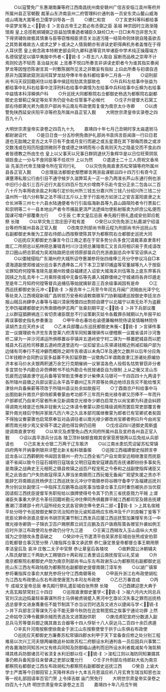 <!-- { "loadSidebar": true } -->
　　○以寇警免广东惠潮南廉等府江西南昌抚州南安赣州广信吉安临江袁州等府并所属州县正官朝觐  裁革山东济南衮州二府管理料价通判各一员安东灵山鳌山威海成山靖海大嵩等也卫儒学训导各一员
　　○建仁和宫
　　○丁亥吏科等科都给事中梁梦龙等上＜锍-釒＞言自古帝王之君必有丞弼之臣  圣祖  神宗因时立政渐隆馆阁  皇上总揽乾纲辅弼之臣益加慎重迺者辅臣久缺纶□大一日□未布岂非思为天下得贤辅佐故极其慎重与臣等窃惟相臣贤否关治道污隆一经简命则体貌自隆虽欲去之其势甚难故古人或求之梦卜或决之人情我朝亦有讲读史职得典机务者盖惟在于得人耳伏愿  皇上俯念政本特敕吏部会同九卿科道等官共举诸臣中学术纯正操履端方名德宿望足以镇华夷服中外者＜锍-釒＞荐五六人取自  宸断而品秩之崇卑不计焉则抡选不轻而  圣治益光矣  上览奏不悦曰所奏言非讲读史职者今为谁其指实奏闻梦龙等因惶恐陈谢言其一时敷陈据所见言之非敢妄有指拟  上曰此所奏与初谓自违原非为国第欲窥测沮间耳梦龙姑夺俸半年各科都给事中二月各一月
　　○诏刑部尚书冯天驭回籍闲住以给事中侯廷柱劾其贪鄙故也
　　○升兵科左给事中张益为都给事中礼科右给事中沈淳刑科右给事中龚情为左给事中兵科给事中丘橓为右给事中益情本科淳橓俱户科
　　○升巡抚大同都察院右佥都御史杨选为都察院右副都御史总督蓟辽保定等处军务仍促令赴任管事不必候代
　　○戊子升提督大石窝工部右侍郎黄光昇为南京户部尚书云南左布政使周复俊为南京太仆寺卿
　　○以虏警免陕西延安庆阳平凉等府及所属州县正官入觐
　　大明世宗肃皇帝实录卷之四百九十八


大明世宗肃皇帝实录卷之四百九十九
　　嘉靖四十年七月己丑朔时享太庙遣驸马都尉谢诏代
　　○是日日食一分五秒例免救护礼部尚书袁炜言臣闻唐一行曰日君道也无朏魄之变古之太平日有不食或月变行而避之或五星潜在其下御侮而救之或涉交数浅或在阳历阳盛阴微则不食或德之休明而有小眚焉则天为之隐虽交而不食此四者皆德教之所由生也  皇上以父事天以兄事日群阴退伏万象辉华是以日位旺荣阴氛销铄食止一分与不食同臣等不任欢忭  上以为然
　　○遣道士二十三人赍祝文香帛诣  先圣历代帝王陵寝令所在官司行礼
　　○以灾伤免南直隶苏松常镇等府所属州县各正官入觐
　　○总理盐法都御史鄢懋卿言两浙盐课额泒四十四万引有奇今正课壅滞私贩公行由引目不通守候岁久滋弊耳夫一正一余乃两淮长芦山东通行例也浙中旧行小盐引三百斤近行大盐引四百斤包大价增商不乐赴今宜分正余二包各以二百八十斤为率用收余盐之利每引定价杭州所三钱五分嘉兴所三钱八分绍兴所三钱二分温州所一钱六分称掣之法不得过五斤以上至于行盐地方如浙江之安吉富阳直隶之太仓长洲等三州七十六县水陆通便者令行引盐临海新昌等九县山路阻险者令行票盐仁和崇明等二十一县本地出产者令市捕盐更湏严法逻缉勿使影射赈卖为奸庶公私便而国课可增户部覆奏允行
　　○壬辰  仁孝文皇后忌辰  奉先殿行祭礼遣成安伯郭应乾祭  长陵
　　○以旱灾免三宫庄田子粒有差
　　○癸巳以灾伤免浙江杭嘉湖宁绍温台等府所属州县各正官入觐
　　○改南京刑部尚书蔡云程为刑部尚书升巡抚山东右副都御史朱衡为工部右侍郎山西按察使陈其学为都察院右佥都御史巡抚大同
　　○巡抚应天都御史方廉言今日江南之患在于官多势分兵多食冗请裁革直隶青村南汇二所把总以拓林把总兼辖青村川沙洼把总兼辖南汇又言兵将相识易于责成请改京口圌山把总郭成为吴淞陆路把总统领原部苗兵仍充浙直副总兵中军官诏俱从之
　　○以倭贼侵陷广东潮州府大城所诏夺惠潮参将张四维俸三月分守参议冯自□本谟海道副使郑维诚分巡佥事齐遇俸各二月下本卫卫掌印捕盗等官董越等九人于按臣论罪知府何镗等准赎先是潮州败倭自福建还入诏安大城海夫刘伍等及上底东界客兵因挟之为乱去年十二月乘除夜城中无备伍等先袭入城群倭继之守城诸将各弃印遁走至是年二月知府何镗等督兵追捕伍等始就擒斩首三百余级事闻因有是命
　　○江西巡抚都御史张元冲＜锍-釒＞报去年十二月至今年闰五月闽广流贼由光泽宁化等处突入江西境窥新城广昌转掠万安泰和请敕南赣军门协剿福建巡按御史李廷龙亦报山贼吕尚肆李占春等与福兴漳泉残倭四出剽掠自建宁以北福宁以南无处不为盗薮乞申饬福建都御史刘焘南赣杨伊志两广张臬刻期平定＜锍-釒＞并下兵部议覆  上以群寇猖獗祸连三省切责诸臣既怠不行设策剿灭姑令各戴罪杀贼期以九年报平如再误事御史指名参奏重治
　　○甲午命右春坊右谕德兼翰林院侍读吴情翰林院侍读胡杰主应天府乡试
　　○乙未兵部覆山东巡抚都御史朱衡＜锍-釒＞言驿传事宜一议摄理欲令济兖东青登莱六府清军同知兼理驿传以便稽察一议裁省请并沙河鲁桥二驿为一并沙河递运所俱移置谷亭镇并五道岭安宁村二驿为一移置肥城县而以肥城县大石巡检司移置五道岭庶道里适均一议扣留言山东驿递钱粮近例减扣输户部为边储有司奉行不视冲僻而概除之邮传告艰请以未角□羊及逋欠之数并以后年分应角□羊钱粮许会同酌议裒多益寡不失扣留原数一议徵角□羊谓南直隶江浙诸处原编协济本省马价水夫银两积逋万余乞行克期催纳一议冒滥各色人役假名怙势冒窃非分者多宜禁勿予内勘合非赍捧敕书不给外勘合令抚按诸臣自为限制  上从之衡又言山东饥疲而边镇直隶守巡兵备等官带衘支俸者岁计柴俸夫马银可一千四百四十九两请于各所辖州县徵之兵部议密云永平昌平霸州辽东开原等处俱边地顷且告灾不能给惟天津徐州兵备柴薪等项改于所辖州县议处余如故报可
　　○丁酉南京户科给事中马出图劾新升南京户部侍郎黄餋蒙由考功郎不三年而升南光禄寺卿又历俸不一年而升户部卿贰乃自来巧宦者所未见新调南京光禄寺少卿白启常方以尚宝卿为科道会紏顾得调南光禄是迁也殊非铨衡大公之体请令餋蒙以原任降级调用而罢启常吏部覆言餋蒙升南光禄后守制并家居凡历六年之久且本部司属继餋蒙为郎者已有官卿贰者矣固不得独议餋蒙骤也启常原奉旨对品调往者以南光禄少卿改尚宝卿者例曰升今由尚宝卿而南光禄少焉又安得不谓之调也得旨俱仍旧用
　　○戊戌诏四川道御史周斯盛提调南直隶学校
　　○以旱灾及虏警免山西大同府所属州县及宣府各州县正官入觐
　　○诏以昌平游兵分泒各  陵卫顶补缺额食粮其安家营房银两以后免给从兵部请也
　　○己亥发太仓银二万两于辽东赈济
　　○以江南水患饥荒诏留苏松常镇四府两年开纳事例银并浒墅北新关船料银备赈
　　○巡按江西福建御史叚顾言李廷龙各以江西鹳朝败书闻因言赣州一府为江西全省门户自龙南安远相继激变而抚臣谩不省闻以致今日寇石城明日寇瑞金又明日寇南安寇建昌而吉抚诸郡纷纷多事矣先是南康之战典史王元相死之赣县攸镇之战百户程宠死之今泰和之战副使指挥诸臣又死之此皆由门户失防故寇得深入罪当坐南赣而江西玩愒无备闽广观望失援之责亦不能辞乞将南赣巡抚杨伊志江西巡抚张元冲分守南赣参将谷赐守备李宁及福建巡抚刘焘分别议处副使汪一中指挥王应鹏等血战死事当恤录佥事王应时重伤被执亦当优叙因请假江西抚臣提督军务职衔给以旗牌使得号令其下仍责三省抚臣戮力平贼  上谓诸臣失事重大伊志令革任回籍听勘元冲住俸同焘俱戴罪平贼江西都司官及赣吉抚建惠潮汀漳建邵十府凡寇所经处文武各官俱住俸令吏兵二部＜锍-釒＞上其名俟贼平处分旸宁令巡按御史解京讯治知府张元谕知县杨应东杨冲及千户刘良翰丁鉴等下抚臣论罪命浙直总督尚书胡宗宪兼节制江西发兵应援江西巡抚暂加兼理军务汪一中赠光禄寺卿荫一子锦衣卫百户赐祭葬立祠王应鹏及百户唐鼎陈策各赠官升袭如例王应时升浙江布政使司左参政仍分守九江道
　　○壬寅江西贼攻入玉山县纵火大掠城为之空随攻永豊县破之
　　○癸卯中元节遣清平伯吴家彦彭城伯张熊成安伯郭应乾都督佥事沉至分祭  八陵指挥佥事文承武祭  恭仁康定景皇帝都督佥事王朝用祭  孝洁皇后及  哀冲  庄敬二太子中官祭  恭让章皇后各陵坟
　　○故黔国公沐朝辅夫人陈氏献银三千两助大工赐银四十两彩叚三表里诏云南抚按官以礼奖谕
　　○升南京都察院右都御史卢勋为南京刑部尚书山东左布政谢东山为都察院右副都御史巡抚山东江西左布政陆稳为都察院右副都御史提督南赣汀漳军务
　　○以湖广镇筸参将署指挥佥事俞大猷充参将分守江西南赣等处
　　○甲辰升浙江右布政使胡松为江西左布政使山东右布政使唐宽为本司左布政使
　　○乙巳万春宫成
　　○丙午  成祖文皇帝忌辰  奉先殿行祭礼遣彭城伯张熊祭  长陵
　　○己酉建迎恩大典于大高玄殿禁常封三十四日
　　○巡按直隶御史董学＜锍-釒＞报六月内大同总兵官刘汉出边捣巢轻率寡谋所将士马俱被虏骑蹙入黑河中乞亟论汉失事之罪而巡抚杨选总督李文进身膺重任不能节制其下亦当议罚时选及文进方以捷闻与学＜锍-釒＞并下兵部言汉等谋失万全不能无罪今秋防在迩宜稍宽假之俟事宁通论功罪  上然之命姑夺汉俸令戴罪杀贼而责选及文进策励供职
　　○庚戌虏犯宣府分数道入副总兵马芳等督兵御之擒其酋五合器等十四人俘斩十八人获达马二百四十余匹虏遁
　　○辛亥升河南按察使徐南金于浙江山东按察使曾于拱于山东俱右布政使
　　○巡抚应天都御史方廉奏苏松常镇四郡水利甲于天下宜备查应修之处分别工程难易以次兴工河夫银两编徵追补如故苏松二府额设水利通判各一员后因兵兴事繁二府各置海防同知苏州又有练兵同知及防御福山通判而旧所设水利者裁减矣今海氛稍靖其练兵防御诸员可省湏复水利旧额以任＜锍-釒＞浚松江则以海防同知兼摄其事仍敕兵备宪臣往来督课之吏部议覆允行
　　○壬子升刑部左侍郎赵大佑为南京都察院右都御史江西左布政胡松为都察院右副都御史巡抚江西
　　○癸丑  上谕大学士严嵩等今日御田官上天降祥禾四十九本五月恩滋应祈八月玄育生瑞当知恩也汝等一视礼部因请率百官门贺  上令择吉献  庙门贺免行
　　大明世宗肃皇帝实录卷之四百九十九终
明世宗肃皇帝实录卷之五百
　　嘉靖四十年八月戊午朔
